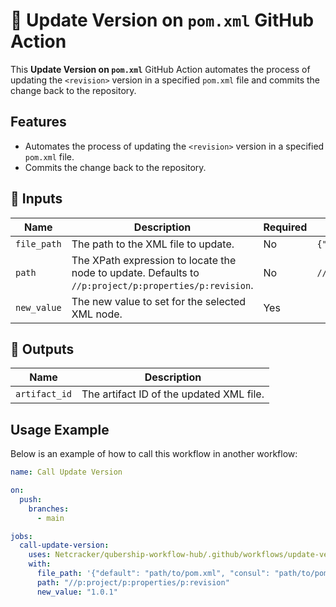 # 🚀 Update Version on `pom.xml` GitHub Action

This **Update Version on `pom.xml`** GitHub Action automates the process of updating the `<revision>` version in a specified `pom.xml` file and commits the change back to the repository.

## Features

- Automates the process of updating the `<revision>` version in a specified `pom.xml` file.
- Commits the change back to the repository.

## 📌 Inputs

| Name        | Description                                                                                           | Required | Default                               |
| ----------- | ----------------------------------------------------------------------------------------------------- | -------- | ------------------------------------- |
| `file_path` | The path to the XML file to update.                                                                   | No       | `{"default": "pom.xml"}`              |
| `path`      | The XPath expression to locate the node to update. Defaults to `//p:project/p:properties/p:revision`. | No       | `//p:project/p:properties/p:revision` |
| `new_value` | The new value to set for the selected XML node.                                                       | Yes      |                                       |

## 📌 Outputs

| Name          | Description                              |
| ------------- | ---------------------------------------- |
| `artifact_id` | The artifact ID of the updated XML file. |

## Usage Example

Below is an example of how to call this workflow in another workflow:

```yaml
name: Call Update Version

on:
  push:
    branches:
      - main

jobs:
  call-update-version:
    uses: Netcracker/qubership-workflow-hub/.github/workflows/update-version.yml
    with:
      file_path: '{"default": "path/to/pom.xml", "consul": "path/to/pom.xml"}'
      path: "//p:project/p:properties/p:revision"
      new_value: "1.0.1"
```
